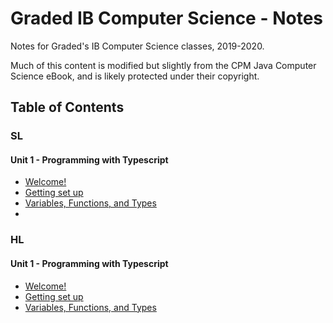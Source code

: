 # Graded IB Computer Science - Notes
Notes for Graded's IB Computer Science classes, 2019-2020.

Much of this content is modified but slightly from the CPM Java Computer Science eBook, and is likely protected under their copyright.

## Table of Contents
### SL
#### Unit 1 - Programming with Typescript
* [Welcome!](unit1_programming/00_SL_Intro.md)
* [Getting set up](unit1_programming/01_Getting_set_up.md)
* [Variables, Functions, and Types](unit1_programming/02_Lesson01_FirstFunction.md)
* 



### HL
#### Unit 1 - Programming with Typescript
* [Welcome!](unit1_programming/00_HL_intro.md)
* [Getting set up](unit1_programming/01_Getting_set_up.md)
* [Variables, Functions, and Types](unit1_programming/02_Lesson01_FirstFunction.md)